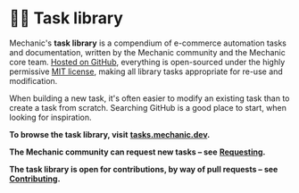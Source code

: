 # 🧑‍💻 Task library

Mechanic's **task library** is a compendium of e-commerce automation tasks and documentation, written by the Mechanic community and the Mechanic core team. [Hosted on GitHub](https://github.com/lightward/mechanic-tasks), everything is open-sourced under the highly permissive [MIT license](https://github.com/lightward/mechanic-tasks/blob/master/LICENSE), making all library tasks appropriate for re-use and modification.

When building a new task, it's often easier to modify an existing task than to create a task from scratch. Searching GitHub is a good place to start, when looking for inspiration.

**To browse the task library, visit** [**tasks.mechanic.dev**](https://tasks.mechanic.dev/)**.**

**The Mechanic community can request new tasks – see** [**Requesting**](requesting.md)**.**

**The task library is open for contributions, by way of pull requests – see** [**Contributing**](contributing.md)**.**

